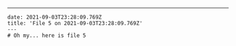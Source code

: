 ---
    date: 2021-09-03T23:28:09.769Z
    title: 'File 5 on 2021-09-03T23:28:09.769Z'
    ---
    # Oh my... here is file 5
    